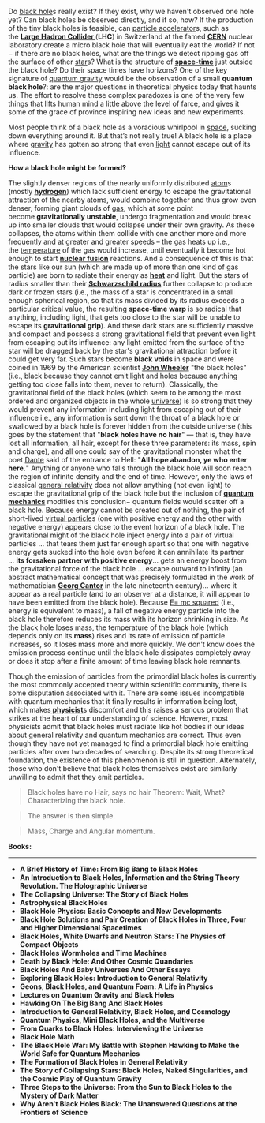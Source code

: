 <p>Do&nbsp;<a href="https://en.wikipedia.org/wiki/Black_hole" target="_blank" rel="nofollow noopener">black hole</a>s really exist? If they exist, why we haven't observed one hole yet? Can black holes be observed directly, and if so, how? If the production of the tiny black holes is feasible, can&nbsp;<a href="https://en.wikipedia.org/wiki/Particle_accelerator" target="_blank" rel="nofollow noopener">particle accelerator</a>s, such as the&nbsp;<a href="https://en.wikipedia.org/wiki/Large_Hadron_Collider" target="_blank" rel="nofollow noopener"><strong>Large Hadron Collider&nbsp;</strong></a>(<strong>LHC</strong>) in Switzerland at the famed&nbsp;<a href="https://en.wikipedia.org/wiki/CERN" target="_blank" rel="nofollow noopener"><strong>CERN</strong></a>&nbsp;nuclear laboratory create a micro black hole that will eventually eat the world? If not &minus; if there are no black holes, what are the things we detect ripping gas off the surface of other&nbsp;<a href="https://en.wikipedia.org/wiki/Star" target="_blank" rel="nofollow noopener">star</a>s? What is the structure of&nbsp;<a href="https://en.wikipedia.org/wiki/Spacetime" target="_blank" rel="nofollow noopener"><strong>space-time</strong></a>&nbsp;just outside the black hole? Do their space times have horizons? One of the key signature of&nbsp;<a href="https://en.wikipedia.org/wiki/Quantum_gravity" target="_blank" rel="nofollow noopener">quantum gravity</a>&nbsp;would be the observation of a small&nbsp;<strong>quantum black hole</strong>?: are the major questions in theoretical physics today that haunts us. The effort to resolve these complex paradoxes is one of the very few things that lifts human mind a little above the level of farce, and gives it some of the grace of province inspiring new ideas and new experiments.</p>
<p>Most people think of a black hole as a voracious whirlpool in&nbsp;<a href="https://en.wikipedia.org/wiki/Space" target="_blank" rel="nofollow noopener">space</a>, sucking down everything around it. But that&rsquo;s not really true! A black hole is a place where&nbsp;<a href="https://en.wikipedia.org/wiki/Gravity" target="_blank" rel="nofollow noopener">gravity</a>&nbsp;has gotten so strong that even&nbsp;<a href="https://en.wikipedia.org/wiki/Light" target="_blank" rel="nofollow noopener">light</a>&nbsp;cannot escape out of its influence.</p>
<p><strong>How a black hole might be formed?</strong></p>
<p>The slightly denser regions of the nearly uniformly distributed&nbsp;<a href="https://en.wikipedia.org/wiki/Atom" target="_blank" rel="nofollow noopener">atom</a>s (mostly&nbsp;<a href="https://en.wikipedia.org/wiki/Hydrogen" target="_blank" rel="nofollow noopener"><strong>hydrogen</strong></a>) which lack sufficient energy to escape the gravitational attraction of the nearby atoms, would combine together and thus grow even denser, forming giant clouds of&nbsp;<a href="https://en.wikipedia.org/wiki/Gas" target="_blank" rel="nofollow noopener">gas</a>, which at some point become&nbsp;<strong>gravitationally unstable</strong>, undergo fragmentation and would break up into smaller clouds that would collapse under their own gravity. As these collapses, the atoms within them collide with one another more and more frequently and at greater and greater speeds &ndash; the gas heats up i.e., the&nbsp;<a href="https://en.wikipedia.org/wiki/Temperature" target="_blank" rel="nofollow noopener">temperature</a>&nbsp;of the gas would increase, until eventually it become hot enough to start&nbsp;<a href="https://en.wikipedia.org/wiki/Nuclear_fusion" target="_blank" rel="nofollow noopener"><strong>nuclear fusion</strong></a>&nbsp;reactions. And a consequence of this is that the stars like our sun (which are made up of more than one kind of gas particle) are born to radiate their energy as&nbsp;<a href="https://en.wikipedia.org/wiki/Heat" target="_blank" rel="nofollow noopener"><strong>heat</strong></a>&nbsp;and light. But the stars of radius&nbsp;smaller than their&nbsp;<a href="https://en.wikipedia.org/wiki/Schwarzschild_radius" target="_blank" rel="nofollow noopener"><strong>Schwarzschild radius</strong></a>&nbsp;further collapse to produce dark or frozen stars (i.e., the mass of a star is concentrated in a small enough spherical region, so that its mass divided by its radius exceeds a particular critical value, the resulting&nbsp;<strong>space-time warp</strong>&nbsp;is so radical that anything, including light, that gets too close to the star will be unable to escape its&nbsp;<strong>gravitational grip</strong>). And these dark stars are sufficiently massive and compact and possess a strong gravitational field that prevent even light from escaping out its influence: any light emitted from the surface of the star will be dragged back by the star's gravitational attraction before it could get very far. Such stars become&nbsp;<strong>black voids</strong>&nbsp;in space and were coined in 1969 by the American scientist&nbsp;<a href="https://en.wikipedia.org/wiki/John_Archibald_Wheeler" target="_blank" rel="nofollow noopener"><strong>John Wheeler</strong></a>&nbsp;"the black holes" (i.e., black because they cannot emit light and holes because anything getting too close falls into them, never to return). Classically, the gravitational field of the black holes (which seem to be among the most ordered and organized objects in the whole&nbsp;<a href="https://en.wikipedia.org/wiki/Universe" target="_blank" rel="nofollow noopener">universe</a>) is so strong that they would prevent any information including light from escaping out of their influence i.e., any information is sent down the throat of a black hole or swallowed by a black hole is forever hidden from the outside universe (this goes by the statement that "<strong>black holes have no hair</strong>" &mdash; that is, they have lost all information, all hair, except for these three parameters: its mass, spin and charge), and all one could say of the gravitational monster what the poet&nbsp;<a href="https://en.wikipedia.org/wiki/Dante_Alighieri" target="_blank" rel="nofollow noopener">Dante</a>&nbsp;said of the entrance to Hell: "<strong>All hope abandon, ye who enter here.</strong>" Anything or anyone who falls through the black hole will soon reach the region of infinite density and the end of time. However, only the laws of classical&nbsp;<a href="https://en.wikipedia.org/wiki/General_relativity" target="_blank" rel="nofollow noopener">general relativity</a>&nbsp;does not allow anything (not even light) to escape the gravitational grip of the black hole but the inclusion of&nbsp;<a href="https://en.wikipedia.org/wiki/Quantum_mechanics" target="_blank" rel="nofollow noopener"><strong>quantum mechanics</strong></a>&nbsp;modifies this conclusion&minus; quantum fields would scatter off a black hole. Because energy cannot be created out of nothing, the pair of short-lived&nbsp;<a href="https://en.wikipedia.org/wiki/Virtual_particle" target="_blank" rel="nofollow noopener">virtual particle</a>s (one with positive energy and the other with negative energy) appears close to the event horizon of a black hole. The gravitational might of the black hole inject energy into a pair of virtual particles ... that tears them just far enough apart so that one with negative energy gets sucked into the hole even before it can annihilate its partner ...&nbsp;<strong>its forsaken partner with positive energy</strong>... gets an energy boost from the gravitational force of the black hole ... escape outward to infinity (an abstract mathematical concept that was precisely formulated in the work of mathematician&nbsp;<a href="https://en.wikipedia.org/wiki/Georg_Cantor" target="_blank" rel="nofollow noopener"><strong>Georg Cantor</strong></a>&nbsp;in the late nineteenth century)... where it appear as a real particle (and to an observer at a distance, it will appear to have been emitted from the black hole). Because&nbsp;<a href="https://en.wikipedia.org/wiki/Mass%E2%80%93energy_equivalence" target="_blank" rel="nofollow noopener">E= mc squared</a>&nbsp;(i.e., energy is equivalent to mass), a fall of negative energy particle into the black hole therefore reduces its mass with its horizon shrinking in size. As the black hole loses mass, the temperature of the black hole (which depends only on its&nbsp;<strong>mass</strong>) rises and its rate of emission of particle increases, so it loses mass more and more quickly. We don't know does the emission process continue until the black hole dissipates completely away or does it stop after a finite amount of time leaving black hole remnants.</p>
<p>Though the emission of particles from the primordial black holes is currently the most commonly accepted theory within scientific community, there is some disputation associated with it. There are some issues incompatible with quantum mechanics that it finally results in information being lost, which makes<a href="https://en.wikipedia.org/wiki/Physicist" target="_blank" rel="nofollow noopener"><strong>&nbsp;physicist</strong></a>s discomfort and this raises a serious problem that strikes at the heart of our understanding of science. However, most physicists admit that black holes must radiate like hot bodies if our ideas about general relativity and quantum mechanics are correct. Thus even though they have not yet managed to find a primordial black hole emitting particles after over two decades of searching. Despite its strong theoretical foundation, the existence of this phenomenon is still in question. Alternately, those who don't believe that black holes themselves exist are similarly unwilling to admit that they emit particles.</p>
<blockquote>Black holes have no Hair, says no hair Theorem: Wait, What? Characterizing the black hole.</blockquote>
<blockquote>The answer is then simple.</blockquote>
<blockquote>Mass, Charge and Angular momentum.</blockquote>
<p><strong>Books:</strong></p>
<hr>
<ul>
                                <li><b><a target="_blank" href="https://github.com/manjunath5496/Black-Holes-Explained/blob/master/blh(1).pdf" style="text-decoration:none;">A Brief History of Time: From Big Bang to Black Holes </a></b></li>
                                <li><b><a target="_blank" href="https://github.com/manjunath5496/Black-Holes-Explained/blob/master/blh(2).pdf" style="text-decoration:none;">An Introduction to Black Holes, Information and the String Theory Revolution. The Holographic Universe</a></b></li>
                                <li><b><a target="_blank" href="https://github.com/manjunath5496/Black-Holes-Explained/blob/master/blh(3).pdf" style="text-decoration:none;">The Collapsing Universe: The Story of Black Holes</a></b></li>
                               
<li><b><a target="_blank" href="https://github.com/manjunath5496/Black-Holes-Explained/blob/master/blh(4).pdf" style="text-decoration:none;">Astrophysical Black Holes</a></b></li>
                                <li><b><a target="_blank" href="https://github.com/manjunath5496/Black-Holes-Explained/blob/master/blh(5).rar" style="text-decoration:none;">Black Hole Physics: Basic Concepts and New Developments </a></b></li>
                                
 <li><b><a target="_blank" href="https://github.com/manjunath5496/Black-Holes-Explained/blob/master/blh(6).pdf" style="text-decoration:none;">Black Hole Solutions and Pair Creation of Black Holes in Three, Four and Higher Dimensional Spacetimes</a></b></li>
                          
<li><b><a target="_blank" href="https://github.com/manjunath5496/Black-Holes-Explained/blob/master/blh(7).rar" style="text-decoration:none;">Black Holes, White Dwarfs and Neutron Stars: The Physics of Compact Objects </a></b></li>
                                <li><b><a target="_blank" href="https://github.com/manjunath5496/Black-Holes-Explained/blob/master/blh(8).pdf" style="text-decoration:none;">Black Holes Wormholes and Time Machines</a></b></li>
                                <li><b><a target="_blank" href="https://github.com/manjunath5496/Black-Holes-Explained/blob/master/blh(9).pdf" style="text-decoration:none;">Death by Black Hole: And Other Cosmic Quandaries </a></b></li>
                                
<li><b><a target="_blank" href="https://github.com/manjunath5496/Black-Holes-Explained/blob/master/blh(10).pdf" style="text-decoration:none;">Black Holes And Baby Universes And Other Essays </a></b></li>  
        
<li><b><a target="_blank" href="https://github.com/manjunath5496/Black-Holes-Explained/blob/master/blh(11).pdf" style="text-decoration:none;">Exploring Black Holes: Introduction to General Relativity </a></b></li>
                                <li><b><a target="_blank" href="https://github.com/manjunath5496/Black-Holes-Explained/blob/master/blh(12).pdf" style="text-decoration:none;"> Geons, Black Holes, and Quantum Foam: A Life in Physics</a></b></li>
 <li><b><a target="_blank" href="https://github.com/manjunath5496/Black-Holes-Explained/blob/master/blh(13).pdf" style="text-decoration:none;">Lectures on Quantum Gravity and Black Holes</a></b></li> 
 
 <li><b><a target="_blank" href="https://github.com/manjunath5496/Black-Holes-Explained/blob/master/blh(14).pdf" style="text-decoration:none;">Hawking On The Big Bang And Black Holes</a></b></li>
                                <li><b><a target="_blank" href="https://github.com/manjunath5496/Black-Holes-Explained/blob/master/blh(15).pdf" style="text-decoration:none;">Introduction to General Relativity, Black Holes, and Cosmology </a></b></li>

  
 <li><b><a target="_blank" href="https://github.com/manjunath5496/Black-Holes-Explained/blob/master/blh(16).pdf" style="text-decoration:none;">Quantum Physics, Mini Black Holes, and the Multiverse</a></b></li>
                                <li><b><a target="_blank" href="https://github.com/manjunath5496/Black-Holes-Explained/blob/master/blh(17).pdf" style="text-decoration:none;">From Quarks to Black Holes: Interviewing the Universe </a></b></li>
                                
  <li><b><a target="_blank" href="https://github.com/manjunath5496/Black-Holes-Explained/blob/master/blh(18).pdf" style="text-decoration:none;">Black Hole Math</a></b></li>
                                <li><b><a target="_blank" href="https://github.com/manjunath5496/Black-Holes-Explained/blob/master/blh(19).pdf" style="text-decoration:none;">The Black Hole War: My Battle with Stephen Hawking to Make the World Safe for Quantum Mechanics</a></b></li>
         <li><b><a target="_blank" href="https://github.com/manjunath5496/Black-Holes-Explained/blob/master/blh(20).pdf" style="text-decoration:none;">The Formation of Black Holes in General Relativity </a></b></li>                                                           
                     <li><b><a target="_blank" href="https://github.com/manjunath5496/Black-Holes-Explained/blob/master/blh(21).pdf" style="text-decoration:none;">The Story of Collapsing Stars: Black Holes, Naked Singularities, and the Cosmic Play of Quantum Gravity</a></b></li>
         <li><b><a target="_blank" href="https://github.com/manjunath5496/Black-Holes-Explained/blob/master/blh(22).pdf" style="text-decoration:none;">Three Steps to the Universe: From the Sun to Black Holes to the Mystery of Dark Matter </a></b></li>                           <li><b><a target="_blank" href="https://github.com/manjunath5496/Black-Holes-Explained/blob/master/blh(23).pdf" style="text-decoration:none;">Why Aren't Black Holes Black: The Unanswered Questions at the Frontiers of Science </a></b></li>              
                                
                                
                                
                                
                                
                                
                                
 
 </ul>

